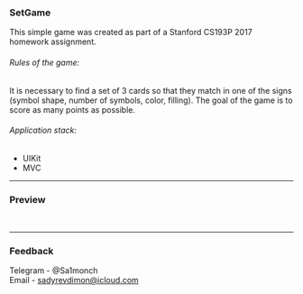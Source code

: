 ###  __SetGame__
This simple game was created as part of a Stanford CS193P 2017 homework assignment.
###### Rules of the game:
It is necessary to find a set of 3 cards so that they match in one of the signs (symbol shape, number of symbols, color, filling). The goal of the game is to score as many points as possible.
###### Application stack:
* UIKit
* MVC
***
###  __Preview__
![<img src="Preview.png" width="400" height="800">](Preview_1.png)
***
###  __Feedback__
Telegram - @Sa1monch  
Email - sadyrevdimon@icloud.com 
